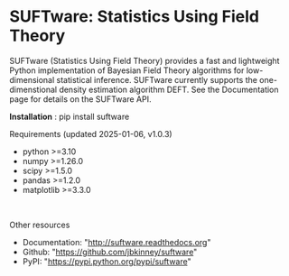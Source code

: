 # SUFTware: Statistics Using Field Theory

SUFTware (Statistics Using Field Theory) provides a fast and lightweight Python implementation of Bayesian Field Theory algorithms for low-dimensional statistical inference. SUFTware currently supports the one-dimenstional density estimation algorithm DEFT. See the Documentation page for details on the SUFTware API.

**Installation** :
pip install suftware

Requirements (updated 2025-01-06, v1.0.3)
* python >=3.10
* numpy >=1.26.0
* scipy >=1.5.0
* pandas >=1.2.0
* matplotlib >=3.3.0
<br/>

Other resources
* Documentation: "http://suftware.readthedocs.org"
* Github: "https://github.com/jbkinney/suftware"
* PyPI: "https://pypi.python.org/pypi/suftware"

